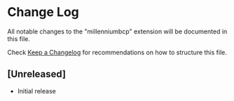 # Change Log

All notable changes to the "millenniumbcp" extension will be documented in this file.

Check [Keep a Changelog](http://keepachangelog.com/) for recommendations on how to structure this file.

## [Unreleased]

- Initial release
